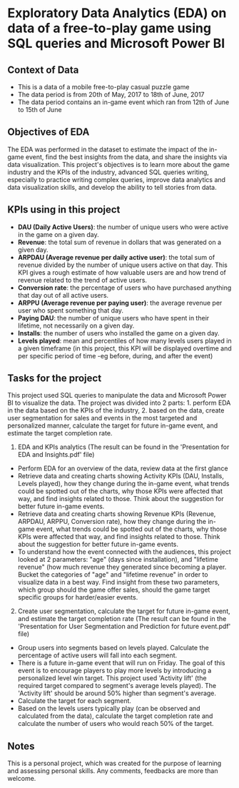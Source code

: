 # Exploratory Data Analytics (EDA) on data of a free-to-play game using SQL queries and Microsoft Power BI

## Context of Data
- This is a data of a mobile free-to-play casual puzzle game
- The data period is from 20th of May, 2017 to 18th of June, 2017
- The data period contains an in-game event which ran from 12th of June to 15th of June

## Objectives of EDA
The EDA was performed in the dataset to estimate the impact of the in-game event, find the best insights from the data, and share the insights via data visualization. This project's objectives is to learn more about the game industry and the KPIs of the industry, advanced SQL queries writing, especially to practice writing complex queries, improve data analytics and data visualization skills, and develop the ability to tell stories from data.

## KPIs using in this project
- **DAU (Daily Active Users)**: the number of unique users who were active in the game on a given day.
- **Revenue**: the total sum of revenue in dollars that was generated on a given day.
- **ARPDAU (Average revenue per daily active user)**: the total sum of revenue divided by the number of unique users active on that day. This KPI gives a rough estimate of how valuable users are and how trend of revenue related to the trend of active users.
- **Conversion rate**: the percentage of users who have purchased anything that day out of all active users.
- **ARPPU (Average revenue per paying user)**: the average revenue per user who spent something that day.
- **Paying DAU**: the number of unique users who have spent in their lifetime, not necessarily on a given day.
- **Installs**: the number of users who installed the game on a given day.
- **Levels played**: mean and percentiles of how many levels users played in a given timeframe (in this project, this KPI will be displayed overtime and per specific period of time -eg before, during, and after the event)

## Tasks for the project
This project used SQL queries to manipulate the data and Microsoft Power BI to visualize the data. The project was divided into 2 parts: 1. perform EDA in the data based on the KPIs of the industry, 2. based on the data, create user segmentation for sales and events in the most targeted and personalized manner, calculate the target for future in-game event, and estimate the target completion rate.

1. EDA and KPIs analytics (The result can be found in the 'Presentation for EDA and Insights.pdf' file)
- Perform EDA for an overview of the data, review data at the first glance
- Retrieve data and creating charts showing Activity KPIs (DAU, Installs, Levels played), how they change during the in-game event, what trends could be spotted out of the charts, why those KPIs were affected that way, and find insights related to those. Think about the suggestion for better future in-game events.
- Retrieve data and creating charts showing Revenue KPIs (Revenue, ARPDAU, ARPPU, Conversion rate), how they change during the in-game event, what trends could be spotted out of the charts, why those KPIs were affected that way, and find insights related to those. Think about the suggestion for better future in-game events.
- To understand how the event connected with the audiences, this project looked at 2 parameters: "age" (days since installation), and "lifetime revenue" (how much revenue they generated since becoming a player. Bucket the categories of "age" and "lifetime revenue" in order to visualize data in a best way. Find insight from these two parameters, which group should the game offer sales, should the game target specific groups for harder/easier events.

2. Create user segmentation, calculate the target for future in-game event, and estimate the target completion rate (The result can be found in the 'Presentation for User Segmentation and Prediction for future event.pdf' file)
- Group users into segments based on levels played. Calculate the percentage of active users will fall into each segment.
- There is a future in-game event that will run on Friday. The goal of this event is to encourage players to play more levels by introducing a personalized level win target. This project used 'Activity lift' (the required target compared to segment's average levels played). The 'Activity lift' should be around 50% higher than segment's average. 
- Calculate the target for each segment.
- Based on the levels users typically play (can be observed and calculated from the data), calculate the target completion rate and calculate the number of users who would reach 50% of the target.

## Notes
This is a personal project, which was created for the purpose of learning and assessing personal skills. Any comments, feedbacks are more than welcome.
